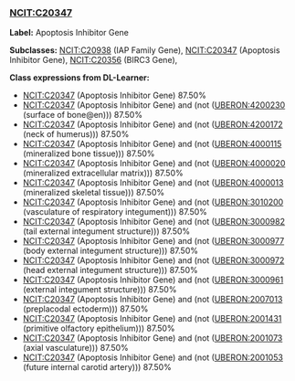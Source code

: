 
### [NCIT:C20347](http://purl.obolibrary.org/obo/NCIT_C20347)
**Label:** Apoptosis Inhibitor Gene

**Subclasses:** [NCIT:C20938](http://purl.obolibrary.org/obo/NCIT_C20938) (IAP Family Gene), [NCIT:C20347](http://purl.obolibrary.org/obo/NCIT_C20347) (Apoptosis Inhibitor Gene), [NCIT:C20356](http://purl.obolibrary.org/obo/NCIT_C20356) (BIRC3 Gene), 

**Class expressions from DL-Learner:**

- [NCIT:C20347](http://purl.obolibrary.org/obo/NCIT_C20347) (Apoptosis Inhibitor Gene) 87.50%
- [NCIT:C20347](http://purl.obolibrary.org/obo/NCIT_C20347) (Apoptosis Inhibitor Gene) and (not ([UBERON:4200230](http://purl.obolibrary.org/obo/UBERON_4200230) (surface of bone@en))) 87.50%
- [NCIT:C20347](http://purl.obolibrary.org/obo/NCIT_C20347) (Apoptosis Inhibitor Gene) and (not ([UBERON:4200172](http://purl.obolibrary.org/obo/UBERON_4200172) (neck of humerus))) 87.50%
- [NCIT:C20347](http://purl.obolibrary.org/obo/NCIT_C20347) (Apoptosis Inhibitor Gene) and (not ([UBERON:4000115](http://purl.obolibrary.org/obo/UBERON_4000115) (mineralized bone tissue))) 87.50%
- [NCIT:C20347](http://purl.obolibrary.org/obo/NCIT_C20347) (Apoptosis Inhibitor Gene) and (not ([UBERON:4000020](http://purl.obolibrary.org/obo/UBERON_4000020) (mineralized extracellular matrix))) 87.50%
- [NCIT:C20347](http://purl.obolibrary.org/obo/NCIT_C20347) (Apoptosis Inhibitor Gene) and (not ([UBERON:4000013](http://purl.obolibrary.org/obo/UBERON_4000013) (mineralized skeletal tissue))) 87.50%
- [NCIT:C20347](http://purl.obolibrary.org/obo/NCIT_C20347) (Apoptosis Inhibitor Gene) and (not ([UBERON:3010200](http://purl.obolibrary.org/obo/UBERON_3010200) (vasculature of respiratory integument))) 87.50%
- [NCIT:C20347](http://purl.obolibrary.org/obo/NCIT_C20347) (Apoptosis Inhibitor Gene) and (not ([UBERON:3000982](http://purl.obolibrary.org/obo/UBERON_3000982) (tail external integument structure))) 87.50%
- [NCIT:C20347](http://purl.obolibrary.org/obo/NCIT_C20347) (Apoptosis Inhibitor Gene) and (not ([UBERON:3000977](http://purl.obolibrary.org/obo/UBERON_3000977) (body external integument structure))) 87.50%
- [NCIT:C20347](http://purl.obolibrary.org/obo/NCIT_C20347) (Apoptosis Inhibitor Gene) and (not ([UBERON:3000972](http://purl.obolibrary.org/obo/UBERON_3000972) (head external integument structure))) 87.50%
- [NCIT:C20347](http://purl.obolibrary.org/obo/NCIT_C20347) (Apoptosis Inhibitor Gene) and (not ([UBERON:3000961](http://purl.obolibrary.org/obo/UBERON_3000961) (external integument structure))) 87.50%
- [NCIT:C20347](http://purl.obolibrary.org/obo/NCIT_C20347) (Apoptosis Inhibitor Gene) and (not ([UBERON:2007013](http://purl.obolibrary.org/obo/UBERON_2007013) (preplacodal ectoderm))) 87.50%
- [NCIT:C20347](http://purl.obolibrary.org/obo/NCIT_C20347) (Apoptosis Inhibitor Gene) and (not ([UBERON:2001431](http://purl.obolibrary.org/obo/UBERON_2001431) (primitive olfactory epithelium))) 87.50%
- [NCIT:C20347](http://purl.obolibrary.org/obo/NCIT_C20347) (Apoptosis Inhibitor Gene) and (not ([UBERON:2001073](http://purl.obolibrary.org/obo/UBERON_2001073) (axial vasculature))) 87.50%
- [NCIT:C20347](http://purl.obolibrary.org/obo/NCIT_C20347) (Apoptosis Inhibitor Gene) and (not ([UBERON:2001053](http://purl.obolibrary.org/obo/UBERON_2001053) (future internal carotid artery))) 87.50%


